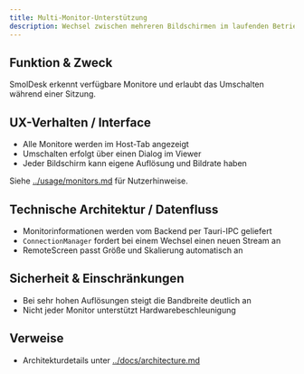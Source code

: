 ```yaml
---
title: Multi-Monitor-Unterstützung
description: Wechsel zwischen mehreren Bildschirmen im laufenden Betrieb.
---
```


## Funktion & Zweck
SmolDesk erkennt verfügbare Monitore und erlaubt das Umschalten während einer Sitzung.

## UX-Verhalten / Interface
- Alle Monitore werden im Host-Tab angezeigt
- Umschalten erfolgt über einen Dialog im Viewer
- Jeder Bildschirm kann eigene Auflösung und Bildrate haben

Siehe [../usage/monitors.md](../usage/monitors.md) für Nutzerhinweise.

## Technische Architektur / Datenfluss
- Monitorinformationen werden vom Backend per Tauri-IPC geliefert
- `ConnectionManager` fordert bei einem Wechsel einen neuen Stream an
- RemoteScreen passt Größe und Skalierung automatisch an

## Sicherheit & Einschränkungen
- Bei sehr hohen Auflösungen steigt die Bandbreite deutlich an
- Nicht jeder Monitor unterstützt Hardwarebeschleunigung

## Verweise
- Architekturdetails unter [../docs/architecture.md](../docs/architecture.md)
